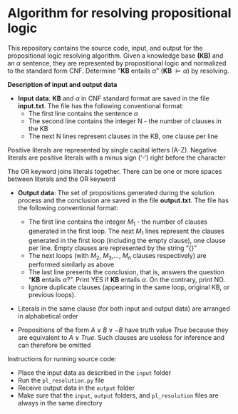 # Algorithm for resolving propositional logic

This repository contains the source code, input, and output for the propositional logic resolving algorithm. Given a knowledge base **(KB)** and an $\alpha$ sentence, they are represented by propositional logic and normalized to the standard form CNF. Determine "**KB** entails $\alpha$" (**KB** $\vDash \alpha$) by resolving.

**Description of input and output data**

- **Input data**: **KB** and $\alpha$ in CNF standard format are saved in the file **input.txt**. The file has the following conventional format:
     - The first line contains the sentence $\alpha$
     - The second line contains the integer N - the number of clauses in the KB
     - The next N lines represent clauses in the KB, one clause per line

Positive literals are represented by single capital letters (A-Z). Negative literals are positive literals with a minus sign (‘-‘) right before the character

The OR keyword joins literals together. There can be one or more spaces between literals and the OR keyword

- **Output data**: The set of propositions generated during the solution process and the conclusion are saved in the file **output.txt**. The file has the following conventional format:
     - The first line contains the integer $M_1$ - the number of clauses generated in the first loop. The next $M_1$ lines represent the clauses generated in the first loop (including the empty clause), one clause per line. Empty clauses are represented by the string “{}”
     - The next loops (with $M_2$, $M_3$,..., $M_n$ clauses respectively) are performed similarly as above
     - The last line presents the conclusion, that is, answers the question “**KB** entails $\alpha$?”. Print YES if **KB** entails $\alpha$. On the contrary, print NO.
     - Ignore duplicate clauses (appearing in the same loop, original KB, or previous loops).


- Literals in the same clause (for both input and output data) are arranged in alphabetical order
- Propositions of the form $A \vee B \vee -B$ have truth value $True$ because they are equivalent to $A \vee True$. Such clauses are useless for inference and can therefore be omitted

Instructions for running source code:
- Place the input data as described in the `input` folder
- Run the `pl_resolution.py` file
- Receive output data in the `output` folder
- Make sure that the `input`, `output` folders, and `pl_resolution` files are always in the same directory
